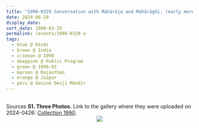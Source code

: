 ```yaml
---
title: "1990-0329 Conversation with Mahārāja and Mahārāgñī, (early morning hours) after the Public Program, Govind Devjī Mandir (Palace of the Mahārāja), Jalebi Chowk, Badi Chopade, J.D.A. Market, Jaipur, Rajasthan, India"
date: 2024-06-29
display_date: 
sort_date: 1990-03-29
permalink: /events/1990-0329-a
tags:
  - blue @ Hindi
  - brown @ India
  - crimson @ 1990
  - deeppink @ Public Program
  - green @ 1990-03
  - maroon @ Rajasthan
  - orange @ Jaipur
  - peru @ Govind Devji Mandir 
---
```


<br>

<wave-list>
  <list-title color="DarkSeaGreen" width="40">Sources</list-title>
  <list-item color="BlanchedAlmond"  width="280"><b>S1. Three Photos.</b> Link to the gallery where they were uploaded on 2024-0426: <a href="https://eternalmoments.smugmug.com/Collections/Yogi-Mahajan-Collection/1990/">Collection 1990</a>.</list-item>
</wave-list>

<div style="text-align: center"><img src="https://pub-bcc3cbe9b1e94ba1ac28915f7a3900fa.r2.dev/1990-0329-a_Conversation_with_Maharaja_and_Maharagni_(early_morning)_after_Public_Prog_Govind_Devji_Mandir_(Palace_of_the_Maharaja)_Jalebi_Chowk_Badi_Chopade_J.D.A._Market_Jaipur_Rajasthan_India_02_(fr_tif)_(Yogi_Mahajan_Collection).jpg" /></div>